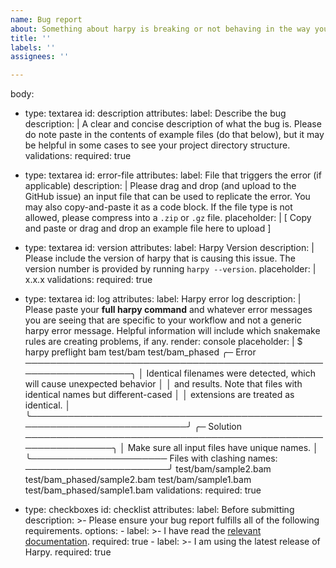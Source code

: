 ```yaml
---
name: Bug report
about: Something about harpy is breaking or not behaving in the way you expect
title: ''
labels: ''
assignees: ''

---
```


body:
- type: textarea
  id: description
  attributes:
    label: Describe the bug
    description: |
      A clear and concise description of what the bug is. Please do note
      paste in the contents of example files (do that below), but it may
      be helpful in some cases to see your project directory structure. 
  validations:
    required: true

- type: textarea
  id: error-file
  attributes:
    label: File that triggers the error (if applicable)
    description: |
      Please drag and drop (and upload to the GitHub issue) an input file that can be used to replicate the error.
      You may also copy-and-paste it as a code block.
      If the file type is not allowed, please compress into a `.zip` or `.gz` file.
    placeholder: |
      [ Copy and paste or drag and drop an example file here to upload ]

- type: textarea
  id: version
  attributes:
    label: Harpy Version
    description: |
      Please include the version of harpy that is causing this issue. The version number is provided
      by running `harpy --version`.
    placeholder: |
      x.x.x
  validations:
    required: true

- type: textarea
  id: log
  attributes:
    label: Harpy error log
    description: |
      Please paste your **full harpy command** and whatever error messages you are seeing
      that are specific to your workflow and not a generic harpy error message. Helpful information
      will include which snakemake rules are creating problems, if any.
    render: console
    placeholder: |
      $ harpy preflight bam test/bam test/bam_phased
      ╭─ Error ─────────────────────────────────────────────────────────────────╮
      │ Identical filenames were detected, which will cause unexpected behavior │
      │ and results. Note that files with identical names but different-cased   │
      │ extensions are treated as identical.                                    │
      ╰─────────────────────────────────────────────────────────────────────────╯
      ╭─ Solution ──────────────────────────────────────────────────────────────╮
      │ Make sure all input files have unique names.                            │
      ╰────────────────────── Files with clashing names: ───────────────────────╯
      test/bam/sample2.bam test/bam_phased/sample2.bam
      test/bam/sample1.bam test/bam_phased/sample1.bam
validations:
    required: true

- type: checkboxes
  id: checklist
  attributes:
    label: Before submitting
    description: >-
      Please ensure your bug report fulfills all of the following requirements.
    options:
      - label: >-
          I have read the [relevant documentation](https://pdimens.github.io/harpy/).
        required: true
      - label: >-
          I am using the latest release of Harpy.
        required: true
